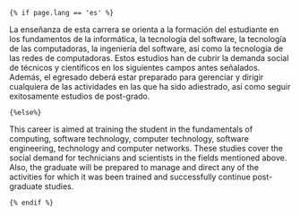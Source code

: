 	{% if page.lang == 'es' %}

La enseñanza de esta carrera se orienta a la formación del estudiante en los fundamentos de la informática, la tecnología del software, la tecnología de las computadoras, la ingeniería del software, así como la tecnología de las redes de computadoras. Estos estudios han de cubrir la demanda social de técnicos y científicos en los siguientes campos antes señalados. Además, el egresado deberá estar preparado para gerenciar y dirigir cualquiera de las actividades en las que ha sido adiestrado, así como seguir exitosamente estudios de post-grado.

	{%else%}

This career is aimed at training the student in the fundamentals of computing, software technology, computer technology, software engineering, technology and computer networks. These studies cover the social demand for technicians and scientists in the fields mentioned above. Also, the graduate will be prepared to manage and direct any of the activities for which it was been trained and successfully continue post-graduate studies.

	{% endif %}
